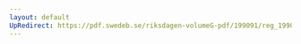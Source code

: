 ```yaml
---
layout: default
UpRedirect: https://pdf.swedeb.se/riksdagen-volumeG-pdf/199091/reg_199091_d2/reg_199091_d2_0098.pdf
---
```

